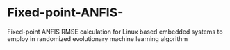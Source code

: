 # Fixed-point-ANFIS-
Fixed-point ANFIS RMSE calculation for Linux based embedded systems to employ in  randomized evolutionary machine learning algorithm
